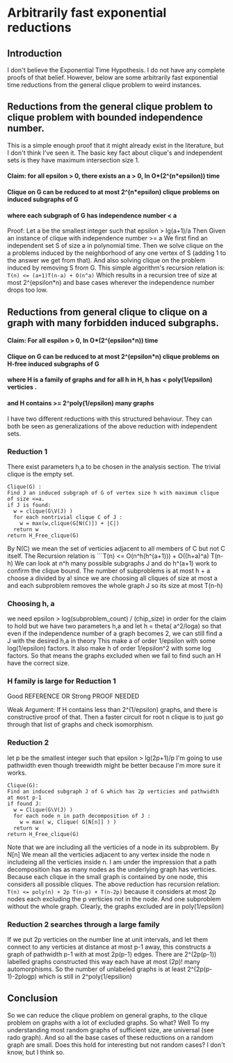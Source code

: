 # Arbitrarily fast exponential reductions
## Introduction
I don't believe the Exponential Time Hypothesis.
I do not have any complete proofs of that belief.
However, below are some arbitrarily fast exponential time reductions from the general clique problem to weird instances.
## Reductions from the general clique problem to clique problem with bounded independence number.
This is a simple enough proof that it might already exist in the literature, but I don't think I've seen it.
The basic key fact about clique's and independent sets is they have maximum intersection size 1.
#### Claim: for all epsilon > 0, there exists an a > 0, In O*(2^(n*epsilon)) time
#### Clique on G can be reduced to at most 2^(n*epsilon) clique problems on induced subgraphs of G
#### where each subgraph of G has independence number < a
Proof: Let a be the smallest integer such that epsilon > lg(a+1)/a
Then Given an instance of clique with independence number >= a
We first find an independent set S of size a in polynomial time.
Then we solve clique on the a problems induced by the neighborhood of any one vertex of S (adding 1 to the answer we get from that).
And also solving clique on the problem induced by removing S from G.
This simple algorithm's recursion relation is:
``` T(n) <= (a+1)T(n-a) + O(n^a) ```
Which results in a recursion tree of size at most 2^(epsilon*n)
and base cases wherever the independence number drops too low.
## Reductions from general clique to clique on a graph with many forbidden induced subgraphs.
#### Claim: For all espilon > 0, In O*(2^(epsilon*n)) time
#### Clique on G can be reduced to at most 2^(epsilon*n) clique problems on H-free induced subgraphs of G
#### where H is a family of graphs and for all h in H, h has < poly(1/epsilon) verticies .
#### and H contains >= 2^poly(1/epsilon) many graphs
I have two different reductions with this structured behaviour.
They can both be seen as generalizations of the above reduction with independent sets.
### Reduction 1
There exist parameters h,a to be chosen in the analysis section.
The trivial clique is the empty set.
```
Clique(G) :
Find J an induced subgraph of G of vertex size h with maximum clique of size <=a.
if J is found:
  w = clique(G\V(J) )
  for each nontrivial clique C of J :
    w = max(w,clique(G[N(C)]) + |C|)
  return w
return H_Free_clique(G)
```
By N(C) we mean the set of verticies adjacent to all members of C but not C itself.
The Recursion relation is ```T(n) <= O(n^h(h^(a+1))) + O((h+a)^a) T(n-h)
We can look at n^h many possible subgraphs J and do h^(a+1) work to confirm the clique bound.
The number of subproblems is at most h + a choose a divided by a! since we are choosing all cliques of size at most a
and each subproblem removes the whole graph J so its size at most T(n-h)
### Choosing h, a
we need epsilon > log(subproblem_count) / (chip_size) in order for the claim to hold
but we have two parameters h,a and let h = theta( a^2/loga) 
so that even if the independence number of a graph becomes 2,
we can still find a J with the desired h,a in theory
This make a of order 1/epsilon with some log(1/epsilon) factors.
It also make h of order 1/epsilon^2 with some log factors.
So that means the graphs excluded when we fail to find such an H have the correct size.
### H family is large for Reduction 1
Good REFERENCE OR Strong PROOF NEEDED

Weak Argument:
If H contains less than 2^(1/epsilon) graphs, and there is constructive proof of that.
Then a faster circuit for root n clique is to just go through that list of graphs and check isomorphism.

### Reduction 2
let p be the smallest integer such that epsilon > lg(2p+1)/p
I'm going to use pathwidth even though treewidth might be better because I'm more sure it works.
```
Clique(G):
Find an induced subgraph J of G which has 2p verticies and pathwidth at most p-1
if found J:
  w = Clique(G\V(J) )
  for each node n in path decomposition of J :
    w = max( w, Clique( G[N[n]] ) )
  return w
return H_Free_clique(G)
```
Note that we are including all the verticies of a node in its subproblem.
By N[n] We mean all the verticies adjacent to any vertex inside the node n includeing all the verticies inside n.
I am under the impression that a path decomposition has as many nodes as the underlying graph has verticies.
Because each clique in the small graph is contained by one node, this considers all possible cliques.
The above reduction has recursion relation:
```T(n) <= poly(n) + 2p T(n-p) + T(n-2p)```
because it considers at most 2p nodes each excluding the p verticies not in the node. And one subproblem without the whole graph.
Clearly, the graphs excluded are in poly(1/epsilon)
### Reduction 2 searches through a large family
If we put 2p verticies on the number line at unit intervals, and let them connect to any verticies at distance at most p-1 away,
this constructs a graph of pathwidth p-1 with at most 2p(p-1) edges.
There are 2^(2p(p-1)) labelled graphs constructed this way each have at most (2p)! many automorphisms.
So the number of unlabeled graphs is at least 2^(2p(p-1)-2plogp) which is still in 2^poly(1/epsilion)
## Conclusion
So we can reduce the clique problem on general graphs, to the clique problem on graphs with a lot of excluded graphs.
So what? Well To my understanding most random graphs of sufficient size, are universal (see rado graph).
And so all the base cases of these reductions on a random graph are small. 
Does this hold for interesting but not random cases? I don't know, but I think so. 
